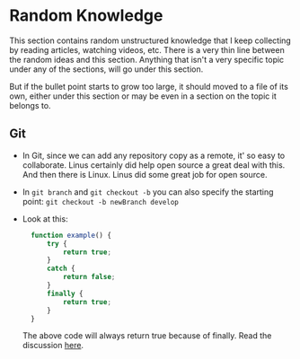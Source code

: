 # Random Knowledge

This section contains random unstructured knowledge that I keep collecting by reading articles, watching videos, etc. There is a very thin line between the random ideas and this section.
Anything that isn't a very specific topic under any of the sections, will go under this section. 

But if the bullet point starts to grow too large, it should moved to a file of its own, either under this section or may be even in a section on the topic it belongs to.

## Git
- In Git, since we can add any repository copy as a remote, it' so easy to collaborate. Linus certainly did help open source a great deal with this. And then there is Linux. Linus did some great job for open source.
- In `git branch` and `git checkout -b` you can also specify the starting point: `git checkout -b newBranch develop`
- Look at this:
  ```javascript
    function example() {
        try {
            return true;
        }
        catch {
            return false;
        }
        finally {
            return true;
        }
    }
  ```
  The above code will always return true because of finally. Read the discussion [here][1].


  [1]: https://stackoverflow.com/a/3838130/2407962
